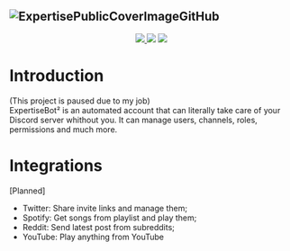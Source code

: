 ![ExpertisePublicCoverImageGitHub](https://i.imgur.com/unrX2de.jpg)
---
<p align="center">
 <a href="https://lgtm.com/projects/g/iLuiizUHD/ExpertiseBotRewritten/context:python" target="_blank">
  <img src="https://img.shields.io/lgtm/grade/python/g/iLuiizUHD/ExpertiseBotRewritten.svg?logo=lgtm&logoWidth=18"/>
 </a>
 <img src="https://img.shields.io/github/license/iLuiizUHD/ExpertiseBot2"/>
 <img src="https://img.shields.io/badge/Python-3.8-orange"/>
</p>

# Introduction
(This project is paused due to my job)<br>
ExpertiseBot² is an automated account that can literally take care of your Discord server whithout you. It can manage users, channels, roles, permissions and much more.

# Integrations
[Planned]
 - Twitter: Share invite links and manage them;
 - Spotify: Get songs from playlist and play them;
 - Reddit: Send latest post from subreddits;
 - YouTube: Play anything from YouTube
